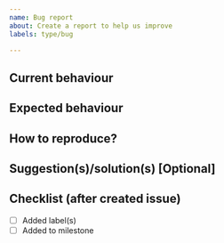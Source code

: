 ```yaml
---
name: Bug report
about: Create a report to help us improve
labels: type/bug

---
```


## Current behaviour

## Expected behaviour

## How to reproduce?

## Suggestion(s)/solution(s) [Optional]

## Checklist (after created issue)
- [ ] Added label(s)
- [ ] Added to milestone